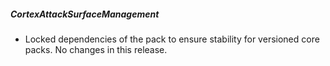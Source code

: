 ##### CortexAttackSurfaceManagement

- Locked dependencies of the pack to ensure stability for versioned core packs. No changes in this release.
